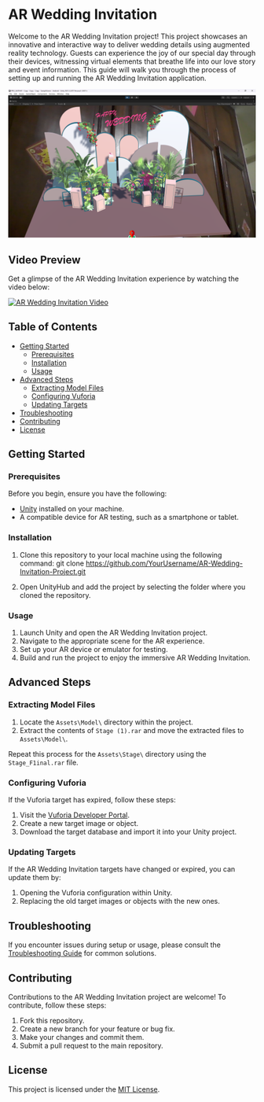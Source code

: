 # AR Wedding Invitation

Welcome to the AR Wedding Invitation project! This project showcases an innovative and interactive way to deliver wedding details using augmented reality technology. Guests can experience the joy of our special day through their devices, witnessing virtual elements that breathe life into our love story and event information. This guide will walk you through the process of setting up and running the AR Wedding Invitation application.

![AR Wedding Invitation](Demo.png)

## Video Preview

Get a glimpse of the AR Wedding Invitation experience by watching the video below:

[![AR Wedding Invitation Video](https://img.youtube.com/vi/MfpYFZWqypw/0.jpg)](https://youtu.be/MfpYFZWqypw)

## Table of Contents

- [Getting Started](#getting-started)
  - [Prerequisites](#prerequisites)
  - [Installation](#installation)
  - [Usage](#usage)
- [Advanced Steps](#advanced-steps)
  - [Extracting Model Files](#extracting-model-files)
  - [Configuring Vuforia](#configuring-vuforia)
  - [Updating Targets](#updating-targets)
- [Troubleshooting](#troubleshooting)
- [Contributing](#contributing)
- [License](#license)

## Getting Started

### Prerequisites

Before you begin, ensure you have the following:

- [Unity](https://unity.com/) installed on your machine.
- A compatible device for AR testing, such as a smartphone or tablet.

### Installation

1. Clone this repository to your local machine using the following command:
git clone https://github.com/YourUsername/AR-Wedding-Invitation-Project.git

2. Open UnityHub and add the project by selecting the folder where you cloned the repository.

### Usage

1. Launch Unity and open the AR Wedding Invitation project.
2. Navigate to the appropriate scene for the AR experience.
3. Set up your AR device or emulator for testing.
4. Build and run the project to enjoy the immersive AR Wedding Invitation.

## Advanced Steps

### Extracting Model Files

1. Locate the `Assets\Model\` directory within the project.
2. Extract the contents of `Stage (1).rar` and move the extracted files to `Assets\Model\`.

Repeat this process for the `Assets\Stage\` directory using the `Stage_F1inal.rar` file.

### Configuring Vuforia

If the Vuforia target has expired, follow these steps:

1. Visit the [Vuforia Developer Portal](https://developer.vuforia.com/).
2. Create a new target image or object.
3. Download the target database and import it into your Unity project.

### Updating Targets

If the AR Wedding Invitation targets have changed or expired, you can update them by:

1. Opening the Vuforia configuration within Unity.
2. Replacing the old target images or objects with the new ones.

## Troubleshooting

If you encounter issues during setup or usage, please consult the [Troubleshooting Guide](TROUBLESHOOTING.md) for common solutions.

## Contributing

Contributions to the AR Wedding Invitation project are welcome! To contribute, follow these steps:
1. Fork this repository.
2. Create a new branch for your feature or bug fix.
3. Make your changes and commit them.
4. Submit a pull request to the main repository.

## License

This project is licensed under the [MIT License](LICENSE).
